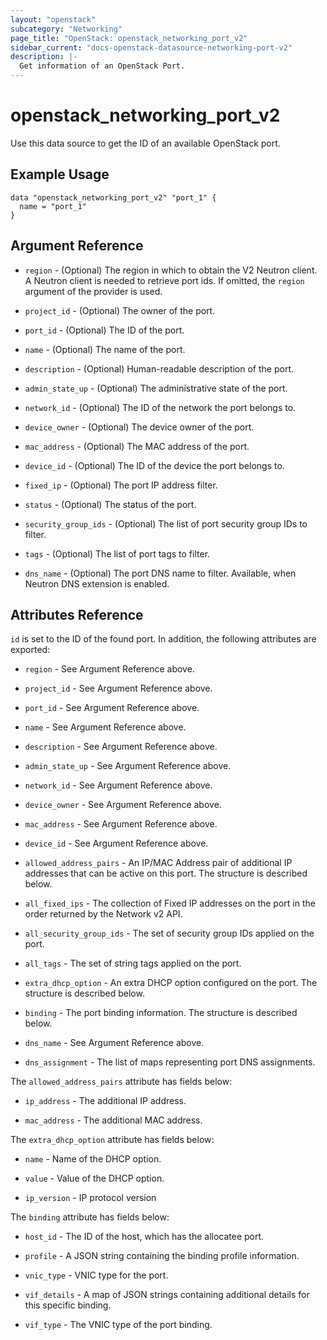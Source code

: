 ```yaml
---
layout: "openstack"
subcategory: "Networking"
page_title: "OpenStack: openstack_networking_port_v2"
sidebar_current: "docs-openstack-datasource-networking-port-v2"
description: |-
  Get information of an OpenStack Port.
---
```


# openstack\_networking\_port\_v2

Use this data source to get the ID of an available OpenStack port.

## Example Usage

```hcl
data "openstack_networking_port_v2" "port_1" {
  name = "port_1"
}
```

## Argument Reference

* `region` - (Optional) The region in which to obtain the V2 Neutron client.
  A Neutron client is needed to retrieve port ids. If omitted, the
  `region` argument of the provider is used.

* `project_id` - (Optional) The owner of the port.

* `port_id` - (Optional) The ID of the port.

* `name` - (Optional) The name of the port.

* `description` - (Optional) Human-readable description of the port.

* `admin_state_up` - (Optional) The administrative state of the port.

* `network_id` - (Optional) The ID of the network the port belongs to.

* `device_owner` - (Optional) The device owner of the port.

* `mac_address` - (Optional) The MAC address of the port.

* `device_id` - (Optional) The ID of the device the port belongs to.

* `fixed_ip` - (Optional) The port IP address filter.

* `status` - (Optional) The status of the port.

* `security_group_ids` - (Optional) The list of port security group IDs to filter.

* `tags` - (Optional) The list of port tags to filter.

* `dns_name` - (Optional) The port DNS name to filter. Available, when Neutron
    DNS extension is enabled.

## Attributes Reference

`id` is set to the ID of the found port. In addition, the following attributes
are exported:

* `region` - See Argument Reference above.

* `project_id` - See Argument Reference above.

* `port_id` - See Argument Reference above.

* `name` - See Argument Reference above.

* `description` - See Argument Reference above.

* `admin_state_up` - See Argument Reference above.

* `network_id` - See Argument Reference above.

* `device_owner` - See Argument Reference above.

* `mac_address` - See Argument Reference above.

* `device_id` - See Argument Reference above.

* `allowed_address_pairs` - An IP/MAC Address pair of additional IP
    addresses that can be active on this port. The structure is described
    below.

* `all_fixed_ips` - The collection of Fixed IP addresses on the port in the
  order returned by the Network v2 API.

* `all_security_group_ids` - The set of security group IDs applied on the port.

* `all_tags` - The set of string tags applied on the port.

* `extra_dhcp_option` - An extra DHCP option configured on the port.
    The structure is described below.

* `binding` - The port binding information. The structure is described below.

* `dns_name` - See Argument Reference above.

* `dns_assignment` - The list of maps representing port DNS assignments.

The `allowed_address_pairs` attribute has fields below:

* `ip_address` - The additional IP address.

* `mac_address` - The additional MAC address.

The `extra_dhcp_option` attribute has fields below:

* `name` - Name of the DHCP option.

* `value` - Value of the DHCP option.

* `ip_version` - IP protocol version

The `binding` attribute has fields below:

* `host_id` - The ID of the host, which has the allocatee port.

* `profile` - A JSON string containing the binding profile information.

* `vnic_type` - VNIC type for the port.

* `vif_details` - A map of JSON strings containing additional details for this
    specific binding.

* `vif_type` - The VNIC type of the port binding.
